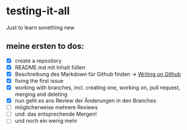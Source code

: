 # testing-it-all
Just to learn sonething new

## meine ersten to dos:
- [x] create a repostiory
- [x] README.md mit Inhalt füllen
- [x] Beschreibung des Markdown für Github finden ->  [Writing on Github](https://docs.github.com/en/get-started/writing-on-github/getting-started-with-writing-and-formatting-on-github/basic-writing-and-formatting-syntax)
- [x] fixing the first issue
- [x] working with branches, incl. creating one, working on, pull request, merging and deleting
- [x] nun geht es ans Review der Änderungen in den Branches
- [ ] möglicherweise mehrere Reviews
- [ ] und: das entsprechende Mergen!
- [ ] und noch ein wenig mehr
